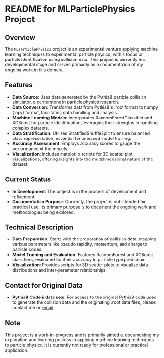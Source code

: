 # README for MLParticlePhysics Project

## Overview
The `MLParticlePhysics` project is an experimental venture applying machine learning techniques to experimental particle physics, with a focus on particle identification using collision data. This project is currently in a developmental stage and serves primarily as a documentation of my ongoing work in this domain.

## Features
- **Data Source**: Uses data generated by the Pythia8 particle collision simulator, a cornerstone in particle physics research.
- **Data Conversion**: Transforms data from Pythia8's .root format to numpy (.npy) format, facilitating data handling and analysis.
- **Machine Learning Models**: Incorporates RandomForestClassifier and XGBoost for particle identification, leveraging their strengths in handling complex datasets.
- **Data Stratification**: Utilizes StratifiedShuffleSplit to ensure balanced class representation, essential for unbiased model training.
- **Accuracy Assessment**: Employs accuracy scores to gauge the performance of the models.
- **Visualization**: Includes matplotlib scripts for 3D scatter plot visualizations, offering insights into the multidimensional nature of the dataset.

## Current Status
- **In Development**: The project is in the process of development and refinement.
- **Documentation Purpose**: Currently, the project is not intended for practical use. Its primary purpose is to document the ongoing work and methodologies being explored.

## Technical Description
- **Data Preparation**: Starts with the preparation of collision data, mapping various parameters like pseudo rapidity, momentum, and charge to particle codes.
- **Model Training and Evaluation**: Features RandomForest and XGBoost classifiers, evaluated for their accuracy in particle type prediction.
- **Visualization**: Provides scripts for 3D scatter plots to visualize data distributions and inter-parameter relationships.

## Contact for Original Data
- **Pythia8 Code & data sets**: For access to the original Pythia8 code used to generate the collision data and the originating .root data files, please contact me on [email](mailto:mustafa_elboghdady@aucegypt.edu).

## Note
This project is a work-in-progress and is primarily aimed at documenting my exploration and learning process in applying machine learning techniques to particle physics. It is currently not ready for professional or practical application.

